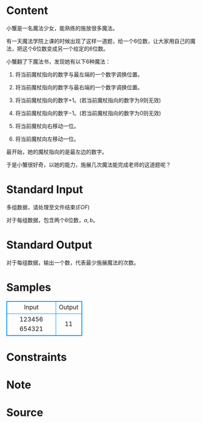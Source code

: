 
# Content

小蟹是一名魔法少女，能熟练的施放很多魔法。

有一天魔法学院上课的时候出现了这样一道题，给一个$6$位数，让大家用自己的魔法，把这个$6$位数变成另一个给定的$6$位数。

小蟹翻了下魔法书，发现她有以下$6$种魔法：

1. 将当前魔杖指向的数字与最左端的一个数字调换位置。

2. 将当前魔杖指向的数字与最右端的一个数字调换位置。

3. 将当前魔杖指向的数字$+1$。(若当前魔杖指向的数字为$9$则无效)

4. 将当前魔杖指向的数字$-1$。(若当前魔杖指向的数字为$0$则无效)

5. 将当前魔杖向右移动一位。

6. 将当前魔杖向左移动一位。

最开始，她的魔杖指向的是最左边的数字。

于是小蟹很好奇，以她的能力，施展几次魔法能完成老师的这道题呢？

# Standard Input

多组数据，请处理至文件结束$(EOF)$

对于每组数据，包含两个$6$位数，$a,b$。

# Standard Output

对于每组数据，输出一个数，代表最少施展魔法的次数。

# Samples

<style>
        table,table tr th, table tr td { border:1px solid #0094ff; }
        table { width: 200px; min-height: 25px; line-height: 25px; text-align: center; border-collapse: collapse;}   
    </style>
<table>
	<tr>
		<td>Input</td>
		<td>Output</td>
	</tr>
<tr><td>123456 654321</td><td>11</td></tr></table>


# Constraints



# Note



# Source


